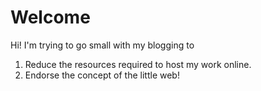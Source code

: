 <!--Attributes
title: Saumay Rustagi
bear_domain: saumayrustagi.bearblog.dev
favicon: 🖥️
meta_description: Something worth sharing
meta_image: https://i.ibb.co/mTV6jjL/profile-flower.png 
-->

<!--

Thumbnail img

meta_image: https://i.ibb.co/xLtJkkp/profile-flower.png

-->

# Welcome

Hi! I'm trying to go small with my blogging to

1. Reduce the resources required to host my work online.
1. Endorse the concept of the little web!
